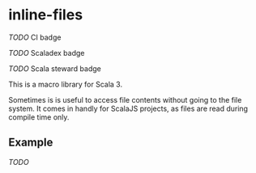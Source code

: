 # inline-files

_TODO_ CI badge

_TODO_ Scaladex badge

_TODO_ Scala steward badge

This is a macro library for Scala 3.

Sometimes is is useful to access file contents without going to the file system.
It comes in handly for ScalaJS projects, as files are read during compile time only.

## Example
_TODO_